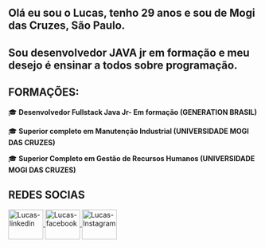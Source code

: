 ## **Olá eu sou o Lucas, tenho 29 anos e sou de Mogi das Cruzes, São Paulo.**

## **Sou desenvolvedor JAVA jr em formação e meu desejo é ensinar a todos sobre programação.**

## **FORMAÇÕES:**

🎓  **Desenvolvedor Fullstack Java Jr- Em formação (GENERATION BRASIL)**

🎓  **Superior completo em Manutenção Industrial (UNIVERSIDADE MOGI DAS CRUZES)**

🎓  **Superior Completo em Gestão de Recursos Humanos (UNIVERSIDADE MOGI DAS CRUZES)**

## **REDES SOCIAS**

<a href="https://www.linkedin.com/in/lucas-silva-3001289b/" target="_blank">
<img align="center" alt="Lucas-linkedin" height="60" width="70" src="https://user-images.githubusercontent.com/86319074/127416561-5c812fe9-94cf-41b8-9923-b376e12c3c8f.gif"
style="max-width:100%;">
</a>

<a href="https://www.facebook.com/profile.php?id=100003102027302" target="_blank">
<img align="center" alt="Lucas-facebook" height="60" width="70" src="https://user-images.githubusercontent.com/86309634/128071349-5ebe1067-482d-4cfd-8879-2cf14ffd4791.gif"
style="max-width:100%;">
</a>

<a href="https://www.instagram.com/luketof/" target="_blank">
<img align="center" alt="Lucas-Instagram" height="60" width="70" src="https://user-images.githubusercontent.com/86309634/128071854-5e13f033-df85-4dd1-be55-6c10a465988d.gif"                                                                 
style="max-width:100%;">
</a>
